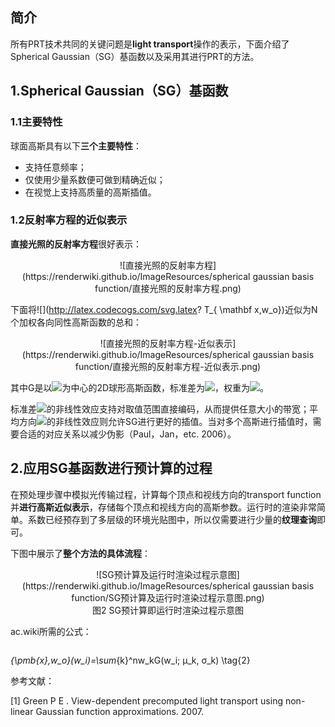 ## 简介

所有PRT技术共同的关键问题是**light transport**操作的表示，下面介绍了Spherical Gaussian（SG）基函数以及采用其进行PRT的方法。

## 1.Spherical Gaussian（SG）基函数

### 1.1主要特性

球面高斯具有以下**三个主要特性**：

- 支持任意频率；
- 仅使用少量系数便可做到精确近似；
- 在视觉上支持高质量的高斯插值。

### 1.2反射率方程的近似表示

**直接光照的反射率方程**很好表示：

<div align=center>![直接光照的反射率方程](https://renderwiki.github.io/ImageResources/spherical gaussian basis function/直接光照的反射率方程.png)</div>

下面将![](http://latex.codecogs.com/svg.latex? T_{ \mathbf x,w_o})近似为N个加权各向同性高斯函数的总和：

<div align=center>![直接光照的反射率方程-近似表示](https://renderwiki.github.io/ImageResources/spherical gaussian basis function/直接光照的反射率方程-近似表示.png)</div>

其中G是以![](http://latex.codecogs.com/svg.latex?\mu_k)为中心的2D球形高斯函数，标准差为![](http://latex.codecogs.com/svg.latex?\sigma_k)，权重为![](http://latex.codecogs.com/svg.latex?\omega_k)。

标准差![](http://latex.codecogs.com/svg.latex?\sigma_k)的非线性效应支持对取值范围直接编码，从而提供任意大小的带宽；平均方向![](http://latex.codecogs.com/svg.latex?\mu_k)的非线性效应则允许SG进行更好的插值。当对多个高斯进行插值时，需要合适的对应关系以减少伪影（Paul，Jan，etc. 2006）。

## 2.应用SG基函数进行预计算的过程

在预处理步骤中模拟光传输过程，计算每个顶点和视线方向的transport function并**进行高斯近似表示**，存储每个顶点和视线方向的高斯参数。运行时的渲染非常简单。系数已经预存到了多层级的环境光贴图中，所以仅需要进行少量的**纹理查询**即可。

下图中展示了**整个方法的具体流程**：

<div align=center>![SG预计算及运行时渲染过程示意图](https://renderwiki.github.io/ImageResources/spherical gaussian basis function/SG预计算及运行时渲染过程示意图.png)</div>

<center>图2 SG预计算即运行时渲染过程示意图</center>



ac.wiki所需的公式：

<math>T_{\pmb{x},w_o}(w_i)=f_r(w_i, w_o)V_x(w_i)(\pmb{n_x}·w_i) \tag{1}</math>

<math>\widetilde{T}_{\pmb{x},w_o}(w_i)=\sum_{k}^nw_kG(w_i; μ_k, σ_k) \tag{2}</math>



参考文献：

[1] Green P E . View-dependent precomputed light transport using non-linear Gaussian function approximations.  2007.



